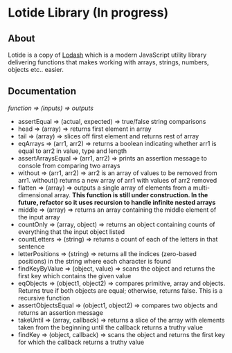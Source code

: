 # Lotide Library (In progress)
## About
Lotide is a copy of [Lodash](https://github.com/lodash/lodash) which is a modern JavaScript utility library delivering functions that makes working with arrays, strings, numbers, objects etc.. easier.
## Documentation
*function => (inputs) => outputs*
* assertEqual => (actual, expected) => true/false string comparisons
* head => (array) => returns first element in array
* tail => (array) => slices off first element and returns rest of array
* eqArrays => (arr1, arr2) => returns a boolean indicating whether arr1 is equal to arr2 in value, type and length
* assertArraysEqual => (arr1, arr2) => prints an assertion message to console from comparing two arrays
* without => (arr1, arr2) => arr2 is an array of values to be removed from arr1. without() returns a new array of arr1 with values of arr2 removed
* flatten => (array) => outputs a single array of elements from a multi-dimensional array. **This function is still under construction. In the future, refactor so it uses recursion to handle infinite nested arrays**
* middle => (array) => returns an array containing the middle element of the input array
* countOnly => (array, object) => returns an object containing counts of everything that the input object listed
* countLetters => (string) => returns a count of each of the letters in that sentence
* letterPositions => (string) => returns all the indices (zero-based positions) in the string where each character is found
* findKeyByValue => (object, value) => scans the object and returns the first key which contains the given value
* eqObjects => (object1, object2) => compares primitive, array and objects. Returns true if both objects are equal; otherwise, returns false. This is a recursive function
* assertObjectsEqual => (object1, object2) => compares two objects and returns an assertion message
* takeUntil => (array, callback) => returns a slice of the array with elements taken from the beginning until the callback returns a truthy value
* findKey => (object, callback) => scans the object and returns the first key for which the callback returns a truthy value